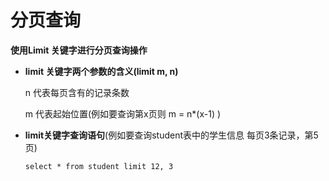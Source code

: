 # 分页查询

**使用Limit 关键字进行分页查询操作**

* **limit 关键字两个参数的含义(limit m, n)**

  n 代表每页含有的记录条数

  m 代表起始位置(例如要查询第x页则 m = n*(x-1) )

* **limit关键字查询语句**(例如要查询student表中的学生信息 每页3条记录，第5页)

  `select * from student limit 12, 3`

